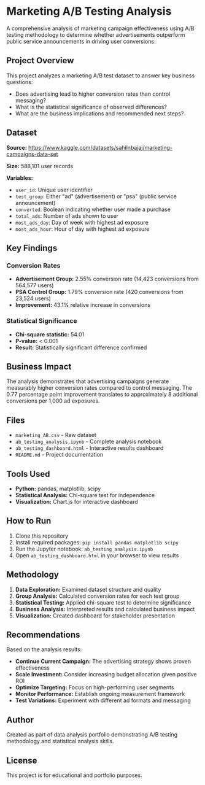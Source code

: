 # Marketing A/B Testing Analysis

A comprehensive analysis of marketing campaign effectiveness using A/B testing methodology to determine whether advertisements outperform public service announcements in driving user conversions.

## Project Overview

This project analyzes a marketing A/B test dataset to answer key business questions:
- Does advertising lead to higher conversion rates than control messaging?
- What is the statistical significance of observed differences?
- What are the business implications and recommended next steps?

## Dataset

**Source:** https://www.kaggle.com/datasets/sahilnbajaj/marketing-campaigns-data-set

**Size:** 588,101 user records

**Variables:**
- `user_id`: Unique user identifier
- `test_group`: Either "ad" (advertisement) or "psa" (public service announcement)
- `converted`: Boolean indicating whether user made a purchase
- `total_ads`: Number of ads shown to user
- `most_ads_day`: Day of week with highest ad exposure
- `most_ads_hour`: Hour of day with highest ad exposure

## Key Findings

### Conversion Rates
- **Advertisement Group:** 2.55% conversion rate (14,423 conversions from 564,577 users)
- **PSA Control Group:** 1.79% conversion rate (420 conversions from 23,524 users)
- **Improvement:** 43.1% relative increase in conversions

### Statistical Significance
- **Chi-square statistic:** 54.01
- **P-value:** < 0.001
- **Result:** Statistically significant difference confirmed

## Business Impact

The analysis demonstrates that advertising campaigns generate measurably higher conversion rates compared to control messaging. The 0.77 percentage point improvement translates to approximately 8 additional conversions per 1,000 ad exposures.

## Files

- `marketing_AB.csv` - Raw dataset
- `ab_testing_analysis.ipynb` - Complete analysis notebook
- `ab_testing_dashboard.html` - Interactive results dashboard
- `README.md` - Project documentation

## Tools Used

- **Python:** pandas, matplotlib, scipy
- **Statistical Analysis:** Chi-square test for independence
- **Visualization:** Chart.js for interactive dashboard

## How to Run

1. Clone this repository
2. Install required packages: `pip install pandas matplotlib scipy`
3. Run the Jupyter notebook: `ab_testing_analysis.ipynb`
4. Open `ab_testing_dashboard.html` in your browser to view results

## Methodology

1. **Data Exploration:** Examined dataset structure and quality
2. **Group Analysis:** Calculated conversion rates for each test group
3. **Statistical Testing:** Applied chi-square test to determine significance
4. **Business Analysis:** Interpreted results and calculated business impact
5. **Visualization:** Created dashboard for stakeholder presentation

## Recommendations

Based on the analysis results:

- **Continue Current Campaign:** The advertising strategy shows proven effectiveness
- **Scale Investment:** Consider increasing budget allocation given positive ROI
- **Optimize Targeting:** Focus on high-performing user segments
- **Monitor Performance:** Establish ongoing measurement framework
- **Test Variations:** Experiment with different ad formats and messaging

## Author

Created as part of data analysis portfolio demonstrating A/B testing methodology and statistical analysis skills.

## License

This project is for educational and portfolio purposes.
